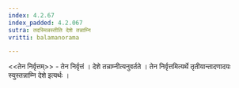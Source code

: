 ```yaml
---
index: 4.2.67
index_padded: 4.2.067
sutra: तदस्मिन्नस्तीति देशे तन्नाम्नि
vritti: balamanorama

---
```

<<तेन निर्वृत्तम्>> - तेन निर्वृत्तं । देशे तन्नाम्नीत्यनुवर्तते । तेन निर्वृत्तमित्यर्थे तृतीयान्तादणादयः स्युस्तन्नाम्नि देशे इत्यर्थः । 